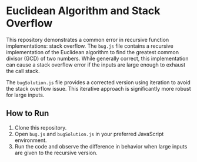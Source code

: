# Euclidean Algorithm and Stack Overflow

This repository demonstrates a common error in recursive function implementations: stack overflow.  The `bug.js` file contains a recursive implementation of the Euclidean algorithm to find the greatest common divisor (GCD) of two numbers. While generally correct, this implementation can cause a stack overflow error if the inputs are large enough to exhaust the call stack.

The `bugSolution.js` file provides a corrected version using iteration to avoid the stack overflow issue.  This iterative approach is significantly more robust for large inputs.

## How to Run

1. Clone this repository.
2. Open `bug.js` and `bugSolution.js` in your preferred JavaScript environment.
3. Run the code and observe the difference in behavior when large inputs are given to the recursive version.